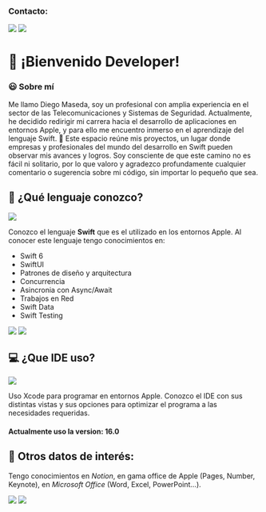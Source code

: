 ### Contacto:

[![](https://img.shields.io/badge/Gmail-D14836?style=for-the-badge&logo=gmail&logoColor=white)](mailto:diego.mf01@gmail.com)   [![](https://img.shields.io/badge/LinkedIn-0077B5?style=for-the-badge&logo=linkedin&logoColor=white)](https://www.linkedin.com/in/dmasedafernandez/) 


# 👋 ¡Bienvenido Developer!

### 😃 Sobre mí
Me llamo Diego Maseda, soy un profesional con amplia experiencia en el sector de las Telecomunicaciones y Sistemas de Seguridad. Actualmente, he decidido redirigir mi carrera hacia el desarrollo de aplicaciones en entornos Apple, y para ello me encuentro inmerso en el aprendizaje del lenguaje Swift. 🚀
Este espacio reúne mis proyectos, un lugar donde empresas y profesionales del mundo del desarrollo en Swift pueden observar mis avances y logros. Soy consciente de que este camino no es fácil ni solitario, por lo que valoro y agradezco profundamente cualquier comentario o sugerencia sobre mi código, sin importar lo pequeño que sea.

## 💭 ¿Qué lenguaje conozco?
[![](https://img.shields.io/badge/Swift-FA7343?style=for-the-badge&logo=swift&logoColor=white)](https://developer.apple.com/swift/)

Conozco el lenguaje **Swift** que es el utilizado en los entornos Apple. Al conocer este lenguaje tengo conocimientos en:
- Swift 6
- SwiftUI
- Patrones de diseño y arquitectura
- Concurrencia
- Asincronia con Async/Await
- Trabajos en Red
- Swift Data
- Swift Testing

[![](https://img.shields.io/badge/iOS-000000?style=for-the-badge&logo=ios&logoColor=white)](https://www.apple.com/ios/ios-18/)    [![](https://img.shields.io/badge/mac%20os-000000?style=for-the-badge&logo=apple&logoColor=white)](https://www.apple.com/macos/macos-sequoia/)

## 💻 ¿Que IDE uso?
[![](https://img.shields.io/badge/Xcode-007ACC?style=for-the-badge&logo=Xcode&logoColor=white)](https://developer.apple.com/xcode/)

Uso Xcode para programar en entornos Apple. Conozco el IDE con sus distintas vistas y sus opciones para optimizar el programa a las necesidades requeridas.
#### Actualmente uso la version: 16.0

## 📌 Otros datos de interés:
Tengo conocimientos en *Notion*, en gama office de Apple (Pages, Number, Keynote), en *Microsoft Office* (Word, Excel, PowerPoint...).

<img src="https://img.shields.io/badge/Notion-000000?style=for-the-badge&logo=notion&logoColor=white" />    <img src="https://img.shields.io/badge/Microsoft_Office-D83B01?style=for-the-badge&logo=microsoft-office&logoColor=white" /> 



